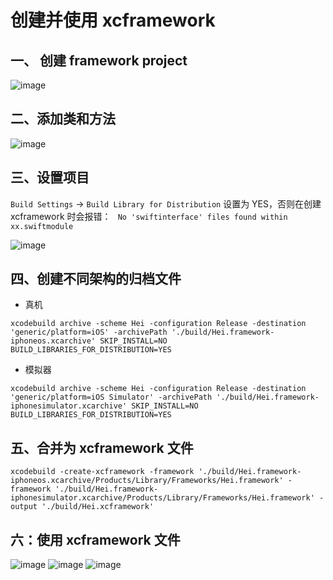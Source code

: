 # 创建并使用 xcframework

## 一、 创建 framework project

![image](https://github.com/aolan/iOS_Develop/assets/6744261/7fcb407a-3a80-4a60-8105-ff39f13feb2e)

## 二、添加类和方法

![image](https://github.com/aolan/iOS_Develop/assets/6744261/eb372442-df42-48a9-9b1c-ec364841ac6a)

## 三、设置项目

`Build Settings` -> `Build Library for Distribution` 设置为 YES，否则在创建 xcframework 时会报错： ` No 'swiftinterface' files found within xx.swiftmodule`

![image](https://github.com/aolan/iOS_Develop/assets/6744261/0fe7622c-20e3-440a-bf94-b71fc47505e1)


## 四、创建不同架构的归档文件

* 真机

```
xcodebuild archive -scheme Hei -configuration Release -destination 'generic/platform=iOS' -archivePath './build/Hei.framework-iphoneos.xcarchive' SKIP_INSTALL=NO BUILD_LIBRARIES_FOR_DISTRIBUTION=YES
```

* 模拟器
```
xcodebuild archive -scheme Hei -configuration Release -destination 'generic/platform=iOS Simulator' -archivePath './build/Hei.framework-iphonesimulator.xcarchive' SKIP_INSTALL=NO BUILD_LIBRARIES_FOR_DISTRIBUTION=YES
```

## 五、合并为 xcframework 文件

```
xcodebuild -create-xcframework -framework './build/Hei.framework-iphoneos.xcarchive/Products/Library/Frameworks/Hei.framework' -framework './build/Hei.framework-iphonesimulator.xcarchive/Products/Library/Frameworks/Hei.framework' -output './build/Hei.xcframework'
```

## 六：使用 xcframework 文件

![image](https://github.com/aolan/iOS_Develop/assets/6744261/941bcbc2-4424-4662-9a4e-a0b6cab23131)
![image](https://github.com/aolan/iOS_Develop/assets/6744261/c70daaf1-3e8a-48cf-bb5c-13f77ee7b477)
![image](https://github.com/aolan/iOS_Develop/assets/6744261/6bb20241-07a1-4030-bae7-17907556c942)
